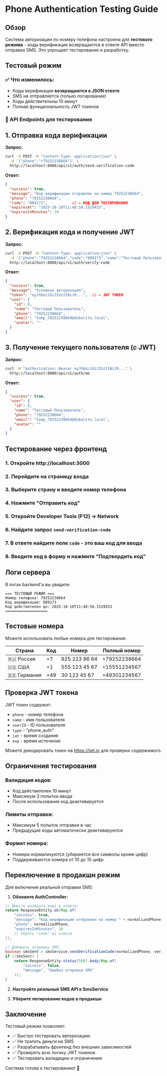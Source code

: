 # Phone Authentication Testing Guide

## Обзор

Система авторизации по номеру телефона настроена для **тестового режима** - коды верификации возвращаются в ответе API вместо отправки SMS. Это упрощает тестирование и разработку.

## Тестовый режим

### ✅ Что изменилось:
- Коды верификации **возвращаются в JSON ответе**
- SMS не отправляется (только логирование)
- Коды действительны 10 минут
- Полная функциональность JWT токенов

### 🔧 API Endpoints для тестирования

## 1. Отправка кода верификации

**Запрос:**
```bash
curl -X POST -H "Content-Type: application/json" \
  -d '{"phone":"+79252238664"}' \
  http://localhost:8080/api/v1/auth/send-verification-code
```

**Ответ:**
```json
{
  "success": true,
  "message": "Код верификации отправлен на номер 79252238664",
  "phone": "79252238664",
  "code": "089173",           // ← КОД ДЛЯ ТЕСТИРОВАНИЯ
  "expiresAt": "2025-10-10T11:48:50.1519433",
  "expiresInMinutes": 10
}
```

## 2. Верификация кода и получение JWT

**Запрос:**
```bash
curl -X POST -H "Content-Type: application/json" \
  -d '{"phone":"79252238664","code":"089173","name":"Тестовый Пользователь"}' \
  http://localhost:8080/api/v1/auth/verify-code
```

**Ответ:**
```json
{
  "success": true,
  "message": "Успешная авторизация",
  "token": "eyJhbGciOiJIUzI1NiJ9...",  // ← JWT ТОКЕН
  "user": {
    "id": 8,
    "name": "Тестовый Пользователь",
    "phone": "79252238664",
    "email": "temp_79252238664@dobalito.local",
    "avatar": ""
  }
}
```

## 3. Получение текущего пользователя (с JWT)

**Запрос:**
```bash
curl -H "Authorization: Bearer eyJhbGciOiJIUzI1NiJ9..." \
  http://localhost:8080/api/v1/auth/me
```

**Ответ:**
```json
{
  "success": true,
  "user": {
    "id": 8,
    "name": "Тестовый Пользователь",
    "phone": "79252238664",
    "email": "temp_79252238664@dobalito.local",
    "avatar": ""
  }
}
```

## Тестирование через фронтенд

### 1. Откройте http://localhost:3000
### 2. Перейдите на страницу входа
### 3. Выберите страну и введите номер телефона
### 4. Нажмите "Отправить код"
### 5. **Откройте Developer Tools (F12) → Network**
### 6. Найдите запрос `send-verification-code`
### 7. В ответе найдите поле `code` - это ваш код для ввода
### 8. Введите код в форму и нажмите "Подтвердить код"

## Логи сервера

В логах backend'а вы увидите:

```
=== ТЕСТОВЫЙ РЕЖИМ ===
Номер телефона: 79252238664
Код верификации: 089173
Код действителен до: 2025-10-10T11:48:50.1519433
===================
```

## Тестовые номера

Можете использовать любые номера для тестирования:

| Страна | Код | Номер | Полный номер |
|--------|-----|-------|--------------|
| 🇷🇺 Россия | +7 | 925 223 86 64 | +79252238664 |
| 🇺🇸 США | +1 | 555 123 45 67 | +15551234567 |
| 🇩🇪 Германия | +49 | 30 123 45 67 | +49301234567 |

## Проверка JWT токена

JWT токен содержит:
- `phone` - номер телефона
- `name` - имя пользователя  
- `userId` - ID пользователя
- `type` - "phone_auth"
- `iat` - время создания
- `exp` - время истечения

Можете декодировать токен на https://jwt.io для проверки содержимого.

## Ограничения тестирования

### Валидация кодов:
- Код действителен 10 минут
- Максимум 3 попытки ввода
- После использования код деактивируется

### Лимиты отправки:
- Максимум 5 попыток отправки в час
- Предыдущие коды автоматически деактивируются

### Формат номера:
- Номера нормализуются (убираются все символы кроме цифр)
- Поддерживаются номера от 10 до 15 цифр

## Переключение в продакшн режим

Для включения реальной отправки SMS:

1. **Обновите AuthController:**
```java
// Вместо возврата кода в ответе:
return ResponseEntity.ok(Map.of(
    "success", true,
    "message": "Код верификации отправлен на номер " + normalizedPhone,
    "phone", normalizedPhone,
    "expiresInMinutes", 10
    // Убрать "code" из ответа
));

// Добавить отправку SMS:
boolean smsSent = smsService.sendVerificationCode(normalizedPhone, verificationCode.getCode());
if (!smsSent) {
    return ResponseEntity.status(500).body(Map.of(
        "success", false,
        "message", "Ошибка отправки SMS"
    ));
}
```

2. **Настройте реальный SMS API в SmsService**

3. **Уберите логирование кодов в продакшн**

## Заключение

Тестовый режим позволяет:
- ✅ Быстро тестировать авторизацию
- ✅ Не тратить деньги на SMS
- ✅ Разрабатывать фронтенд без внешних зависимостей
- ✅ Проверять всю логику JWT токенов
- ✅ Тестировать валидацию и ограничения

Система готова к тестированию! 🚀
